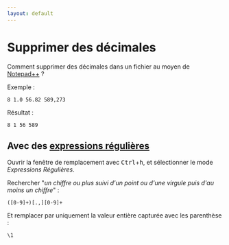 ```yaml
---
layout: default
---
```

# Supprimer des décimales

Comment supprimer des décimales dans un fichier au moyen de [Notepad++](notepad++.md) ?

Exemple :

    8 1.0 56.82 589,273

Résultat :

    8 1 56 589

## Avec des [expressions régulières](expressions-regulieres.md)

Ouvrir la fenêtre de remplacement avec <kbd>Ctrl</kbd>+<kbd>h</kbd>, et sélectionner le mode *Expressions Régulières*.

Rechercher "*un chiffre ou plus suivi d'un point ou d'une virgule puis d'au moins un chiffre*" :

```regex
([0-9]+)[.,][0-9]+
```

Et remplacer par uniquement la valeur entière capturée avec les parenthèse : 

```regex
\1
```